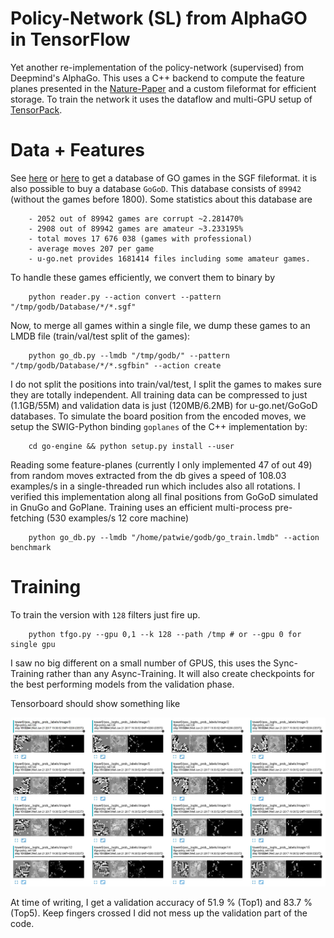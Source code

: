 # Policy-Network (SL) from AlphaGO in TensorFlow

Yet another re-implementation of the policy-network (supervised) from Deepmind's AlphaGo. This uses a C++ backend to compute the feature planes presented in the [Nature-Paper](https://gogameguru.com/i/2016/03/deepmind-mastering-go.pdf) and a custom fileformat for efficient storage. To train the network it uses the dataflow and multi-GPU setup of [TensorPack](https://github.com/ppwwyyxx/tensorpack).


# Data + Features

See [here](https://u-go.net/gamerecords/) or [here](https://www.u-go.net/gamerecords-4d/) to get a database of GO games in the SGF fileformat. it is also possible to buy a database `GoGoD`. This database consists of `89942` (without the games before 1800). Some statistics about this database are

        - 2052 out of 89942 games are corrupt ~2.281470%
        - 2908 out of 89942 games are amateur ~3.233195%
        - total moves 17 676 038 (games with professional)
        - average moves 207 per game
        - u-go.net provides 1681414 files including some amateur games.

To handle these games efficiently, we convert them to binary by

        python reader.py --action convert --pattern "/tmp/godb/Database/*/*.sgf"

Now, to merge all games within a single file, we dump these games to an LMDB file (train/val/test split of the games):

        python go_db.py --lmdb "/tmp/godb/" --pattern "/tmp/godb/Database/*/*.sgfbin" --action create

I do not split the positions into train/val/test, I split the games to makes sure they are totally independent. All training data can be compressed to just (1.1GB/55M) and validation data is just (120MB/6.2MB) for u-go.net/GoGoD databases. 
To simulate the board position from the encoded moves, we setup the SWIG-Python binding `goplanes` of the C++ implementation by:

        cd go-engine && python setup.py install --user

Reading some feature-planes (currently I only implemented 47 of out 49) from random moves extracted from the db gives a speed of 108.03 examples/s in a single-threaded run which includes also all rotations. I verified this implementation along all final positions from GoGoD simulated in GnuGo and GoPlane.
Training uses an efficient multi-process pre-fetching (530 examples/s 12 core machine)

        python go_db.py --lmdb "/home/patwie/godb/go_train.lmdb" --action benchmark

# Training 

To train the version with `128` filters just fire up. 

        python tfgo.py --gpu 0,1 --k 128 --path /tmp # or --gpu 0 for single gpu

I saw no big different on a small number of GPUS, this uses the Sync-Training rather than any Async-Training. It will also create checkpoints for the best performing models from the validation phase.

Tensorboard should show something like

![sample](tb.jpg)

At time of writing, I get a validation accuracy of 51.9 % (Top1) and 83.7 % (Top5). Keep fingers crossed I did not mess up the validation part of the code.